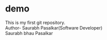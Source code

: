 # demo
This is my first git repository.
<br>
Author- Saurabh Pasalkar(Software Developer)
<br>
Saurabh bhau Pasalkar
